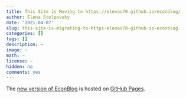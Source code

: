 ```yaml
---
title: This Site is Moving to https://elenas70.github.io/econblog/
author: Elena Stolpovsky
date: '2021-04-07'
slug: this-site-is-migrating-to-https-elenas70-github-io-econblog
categories: []
tags: []
description: ~
image: ~
math: ~
license: ~
hidden: no
comments: yes
---
```


The [new version of EconBlog](https://elenas70.github.io/econblog/) is hosted on [GitHub Pages](https://pages.github.com/).

